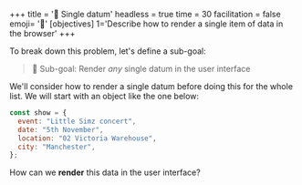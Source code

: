+++
title = '💽 Single datum'
headless = true
time = 30
facilitation = false
emoji= '🧩'
[objectives]
    1='Describe how to render a single item of data in the browser'
+++

To break down this problem, let's define a sub-goal:

> 🎯 Sub-goal: Render _any_ single datum in the user interface

We'll consider how to render a single datum before doing this for the whole list. We will start with an object like the one below:

```js
const show = {
  event: "Little Simz concert",
  date: "5th November",
  location: "02 Victoria Warehouse",
  city: "Manchester",
};
```

How can we **render** this data in the user interface?

